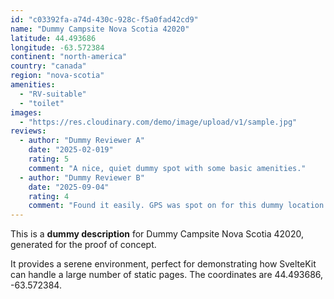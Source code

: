 ```yaml
---
id: "c03392fa-a74d-430c-928c-f5a0fad42cd9"
name: "Dummy Campsite Nova Scotia 42020"
latitude: 44.493686
longitude: -63.572384
continent: "north-america"
country: "canada"
region: "nova-scotia"
amenities:
  - "RV-suitable"
  - "toilet"
images:
  - "https://res.cloudinary.com/demo/image/upload/v1/sample.jpg"
reviews:
  - author: "Dummy Reviewer A"
    date: "2025-02-019"
    rating: 5
    comment: "A nice, quiet dummy spot with some basic amenities."
  - author: "Dummy Reviewer B"
    date: "2025-09-04"
    rating: 4
    comment: "Found it easily. GPS was spot on for this dummy location."
---
```


This is a **dummy description** for Dummy Campsite Nova Scotia 42020, generated for the proof of concept.

It provides a serene environment, perfect for demonstrating how SvelteKit can handle a large number of static pages. The coordinates are 44.493686, -63.572384.
